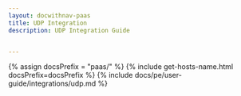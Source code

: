 ```yaml
---
layout: docwithnav-paas
title: UDP Integration
description: UDP Integration Guide


---
```

{% assign docsPrefix = "paas/" %}
{% include get-hosts-name.html docsPrefix=docsPrefix %}
{% include docs/pe/user-guide/integrations/udp.md %}
